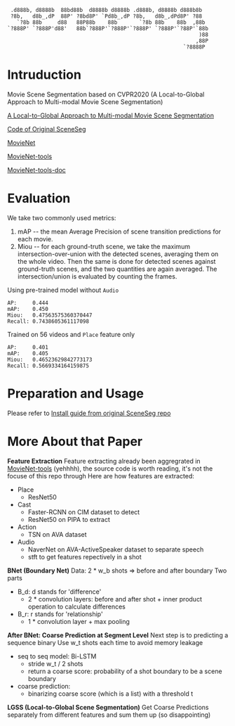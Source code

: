 ```
 .d888b, d8888b  88bd88b  d8888b d8888b .d888b, d8888b d888b8b  
 ?8b,   d8b_,dP  88P' ?8bd8P' `Pd8b_,dP ?8b,   d8b_,dPd8P' ?88  
   `?8b 88b     d88   88P88b    88b       `?8b 88b    88b  ,88b 
`?888P' `?888P'd88'   88b`?888P'`?888P'`?888P' `?888P'`?88P'`88b
                                                             )88
                                                            ,88P
                                                        `?8888P 
```

# Intruduction

Movie Scene Segmentation based on CVPR2020 (A Local-to-Global Approach to Multi-modal Movie Scene Segmentation)

[A Local-to-Global Approach to
Multi-modal Movie Scene Segmentation](https://anyirao.com/projects/SceneSeg.html)

[Code of Original SceneSeg](https://github.com/AnyiRao/SceneSeg)

[MovieNet](http://movienet.site/)

[MovieNet-tools](https://github.com/movienet/movienet-tools)

[MovieNet-tools-doc](http://docs.movienet.site/movie-toolbox/tools#get-started)


# Evaluation

We take two commonly used metrics:
1. mAP -- the mean Average Precision of scene transition predictions for each movie.
2. Miou -- for each ground-truth scene, we take the maximum intersection-over-union with the detected scenes, averaging them on the whole video. Then the same is done for detected scenes against ground-truth scenes, and the two quantities are again averaged. The intersection/union is evaluated by counting the frames.

Using pre-trained model without `Audio`
```
AP:     0.444
mAP:    0.450
Miou:   0.47563575360370447
Recall: 0.7438605361117098
```

Trained on 56 videos and `Place` feature only
```
AP:     0.401
mAP:    0.405
Miou:   0.46523629842773173
Recall: 0.5669334164159875
```


# Preparation and Usage
Please refer to [Install guide from original SceneSeg repo](https://github.com/AnyiRao/SceneSeg/blob/master/docs/INSTALL.md)


# More About that Paper
__Feature Extraction__
Feature extracting already been aggregrated in [MovieNet-tools](https://github.com/movienet/movienet-tools) (yehhhh), the source code is worth reading, it's not the focuse of this repo through
Here are how features are extracted:
- Place
  - ResNet50
- Cast
  - Faster-RCNN on CIM dataset to detect
  - ResNet50 on PIPA to extract
- Action
  - TSN on AVA dataset
- Audio
  - NaverNet on AVA-ActiveSpeaker dataset to separate speech
  - stft to get features repectively in a shot

__BNet (Boundary Net)__
Data: 2 * w_b shots => before and after boundary
Two parts
- B_d: d stands for 'difference'
  - 2 * convolution layers: before and after shot + inner product operation to calculate differences
- B_r: r stands for 'relationship' 
  - 1 * convolution layer + max pooling

__After BNet: Coarse Prediction at Segment Level__
Next step is to predicting a sequence binary
Use w_t shots each time to avoid memory leakage
- seq to seq model: Bi-LSTM
  - stride w_t / 2 shots
  - return a coarse score: probability of a shot boundary to be a scene boundary
- coarse prediction: 
  - binarizing coarse score (which is a list) with a threshold t 

__LGSS (Local-to-Global Scene Segmentation)__
Get Coarse Predictions separately from different features and sum them up (so disappointing)
